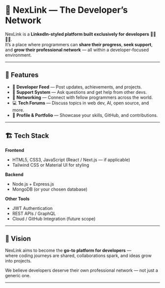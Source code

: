 # 💼 NexLink — The Developer’s Network

NexLink is a **LinkedIn-styled platform built exclusively for developers** 👩‍💻👨‍💻.  
It’s a place where programmers can **share their progress**, **seek support**, and **grow their professional network** — all within a developer-focused environment.

---

## 🚀 Features

- 🧠 **Developer Feed** — Post updates, achievements, and projects.
- 💬 **Support System** — Ask questions and get help from other devs.
- 🤝 **Networking** — Connect with fellow programmers across the world.
- 💻 **Tech Forums** — Discuss topics in web dev, AI, open source, and more.
- 🧭 **Profile & Portfolio** — Showcase your skills, GitHub, and contributions.

---

## 🏗️ Tech Stack

**Frontend**
- HTML5, CSS3, JavaScript (React / Next.js — if applicable)
- Tailwind CSS or Material UI for styling

**Backend**
- Node.js + Express.js
- MongoDB (or your chosen database)

**Other Tools**
- JWT Authentication
- REST APIs / GraphQL
- Cloud / GitHub Integration (future scope)

---

## 🔮 Vision

NexLink aims to become the **go-to platform for developers** —  
where coding journeys are shared, collaborations spark, and ideas grow into projects.

We believe developers deserve their own professional network — not just a generic one.

---
